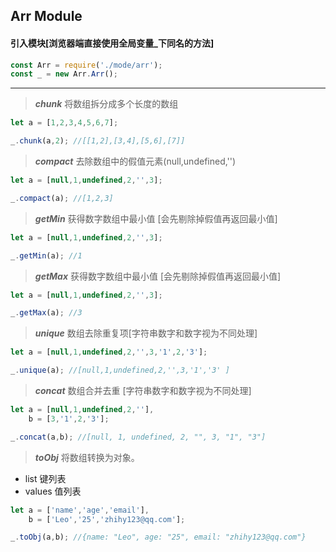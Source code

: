 ## Arr Module

#### 引入模块[浏览器端直接使用全局变量_下同名的方法]

```js
const Arr = require('./mode/arr');
const _ = new Arr.Arr();
```

***

>***chunk***
>将数组拆分成多个长度的数组

```js
let a = [1,2,3,4,5,6,7];

_.chunk(a,2); //[[1,2],[3,4],[5,6],[7]]
```

>***compact***
>去除数组中的假值元素(null,undefined,'')

```js
let a = [null,1,undefined,2,'',3];

_.compact(a); //[1,2,3]
```

>***getMin***
>获得数字数组中最小值 [会先剔除掉假值再返回最小值]

```js
let a = [null,1,undefined,2,'',3];

_.getMin(a); //1
```

>***getMax***
>获得数字数组中最小值 [会先剔除掉假值再返回最小值]

```js
let a = [null,1,undefined,2,'',3];

_.getMax(a); //3
```

>***unique***
>数组去除重复项[字符串数字和数字视为不同处理]

```js
let a = [null,1,undefined,2,'',3,'1',2,'3'];

_.unique(a); //[null,1,undefined,2,'',3,'1','3' ]
```

>***concat***
>数组合并去重 [字符串数字和数字视为不同处理]

```js
let a = [null,1,undefined,2,''],
    b = [3,'1',2,'3'];

_.concat(a,b); //[null, 1, undefined, 2, "", 3, "1", "3"]
```

>***toObj***
>将数组转换为对象。
   * list 键列表
   * values 值列表

```js
let a = ['name','age','email'],
    b = ['Leo','25','zhihy123@qq.com'];

_.toObj(a,b); //{name: "Leo", age: "25", email: "zhihy123@qq.com"}
```